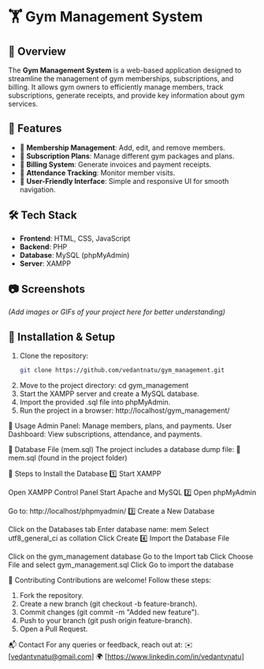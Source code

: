 # 🏋️ Gym Management System

## 📌 Overview
The **Gym Management System** is a web-based application designed to streamline the management of gym memberships, subscriptions, and billing. It allows gym owners to efficiently manage members, track subscriptions, generate receipts, and provide key information about gym services.

## 🚀 Features
- 🔹 **Membership Management**: Add, edit, and remove members.
- 🔹 **Subscription Plans**: Manage different gym packages and plans.
- 🔹 **Billing System**: Generate invoices and payment receipts.
- 🔹 **Attendance Tracking**: Monitor member visits.
- 🔹 **User-Friendly Interface**: Simple and responsive UI for smooth navigation.

## 🛠️ Tech Stack
- **Frontend**: HTML, CSS, JavaScript  
- **Backend**: PHP  
- **Database**: MySQL (phpMyAdmin)  
- **Server**: XAMPP  

## 📷 Screenshots
*(Add images or GIFs of your project here for better understanding)*

## 📂 Installation & Setup
1. Clone the repository:
   ```sh
   git clone https://github.com/vedantnatu/gym_management.git


2. Move to the project directory:
   cd gym_management
3. Start the XAMPP server and create a MySQL database.
4. Import the provided .sql file into phpMyAdmin.
5. Run the project in a browser:
   http://localhost/gym_management/


🔧 Usage
Admin Panel: Manage members, plans, and payments.
User Dashboard: View subscriptions, attendance, and payments.

📌 Database File (mem.sql)
The project includes a database dump file:
📄 mem.sql (found in the project folder)

🔧 Steps to Install the Database
1️⃣ Start XAMPP

Open XAMPP Control Panel
Start Apache and MySQL
2️⃣ Open phpMyAdmin

Go to: http://localhost/phpmyadmin/
3️⃣ Create a New Database

Click on the Databases tab
Enter database name: mem
Select utf8_general_ci as collation
Click Create
4️⃣ Import the Database File

Click on the gym_management database
Go to the Import tab
Click Choose File and select gym_management.sql
Click Go to import the database


🤝 Contributing
Contributions are welcome! Follow these steps:
1. Fork the repository.
2. Create a new branch (git checkout -b feature-branch).
3. Commit changes (git commit -m "Added new feature").
4. Push to your branch (git push origin feature-branch).
5. Open a Pull Request.

📬 Contact
For any queries or feedback, reach out at:
✉️ [vedantvnatu@gmail.com]
🌍 [https://www.linkedin.com/in/vedantvnatu]

